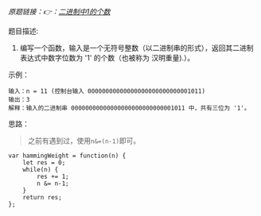 *原题链接：👉：[二进制中1的个数](https://leetcode-cn.com/problems/er-jin-zhi-zhong-1de-ge-shu-lcof/)*

题目描述:

1. 编写一个函数，输入是一个无符号整数（以二进制串的形式），返回其二进制表达式中数字位数为 '1' 的个数（也被称为 汉明重量).）。

示例：
```
输入：n = 11 (控制台输入 00000000000000000000000000001011)
输出：3
解释：输入的二进制串 00000000000000000000000000001011 中，共有三位为 '1'。

```

思路：
> 之前有遇到过，使用`n&=(n-1)`即可。

```
var hammingWeight = function(n) {
    let res = 0;
    while(n) {
        res += 1;
        n &= n-1;
    }
    return res;
};
```